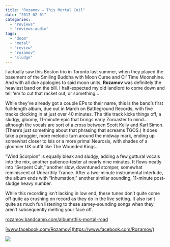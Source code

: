 ```yaml
---
title: "Rozamov – This Mortal Coil"
date: "2017-02-01"
categories: 
  - "reviews"
  - "reviews-audio"
tags: 
  - "doom"
  - "metal"
  - "review"
  - "rozamov"
  - "sludge"
---
```


I actually saw this Boston trio in Toronto last summer, when they played the basement of the Smiling Buddha with Moon Curse and Ol’ Time Moonshine. And with all due apologies to said moon units, **Rozamov** was definitely the heaviest band on the bill. I half-expected my old landlord to come down and tell ‘em to cut that racket out, or something…

While they’ve already got a couple EPs to their name, this is the band’s first full-length album, due out in March on Battleground Records, with five tracks clocking in at just over 40 minutes. The title track kicks things off, a sludgy, gloomy, 11-minute epic that brings early Zoroaster to mind… although the vocals are sort of a cross between Scott Kelly and Karl Simon. (There’s just something about that phrasing that screams TGOS.) It does take a proggier, more melodic turn around the midway mark, ending up somewhat closer to Isis or a more primal Neurosis, with shades of a gloomier UK outfit like The Wounded Kings.

“Wind Scorpion” is equally bleak and sludgy, adding a few guttural vocals into the mix, another patience-tester at nearly nine minutes. It flows neatly into “Serpent Cult,” another slow, downtuned stomper, somewhat reminiscent of Unearthly Trance. After a two-minute instrumental interlude, the album ends with “Inhumation,” another similar sounding, 11-minute post-sludge heavy number.

While this recording isn’t lacking in low end, these tunes don’t quite come off quite as crushing on record as they do in the live setting. It also isn’t quite as much fun listening to these samey-sounding songs when they aren’t subsequently melting your face off.

[rozamov.bandcamp.com/album/this-mortal-road](https://rozamov.bandcamp.com/album/this-mortal-road)

[www.facebook.com/Rozamov](https://www.facebook.com/Rozamov/)

![](https://hellbound.ca/wp-content/uploads/2017/02/Rozamov_-Tour-.jpg)
